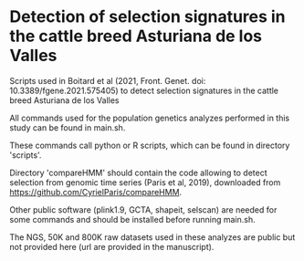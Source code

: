 # Detection of selection signatures in the cattle breed Asturiana de los Valles
Scripts used in Boitard et al (2021, Front. Genet. doi: 10.3389/fgene.2021.575405) to detect selection signatures in the cattle breed Asturiana de los Valles

All commands used for the population genetics analyzes performed in this study can be found in main.sh.

These commands call python or R scripts, which can be found in directory 'scripts'.

Directory 'compareHMM' should contain the code allowing to detect selection from genomic time series (Paris et al, 2019), downloaded from https://github.com/CyrielParis/compareHMM.

Other public software (plink1.9, GCTA, shapeit, selscan) are needed for some commands and should be installed before running main.sh.

The NGS, 50K and 800K raw datasets used in these analyzes are public but not provided here (url are provided in the manuscript).
